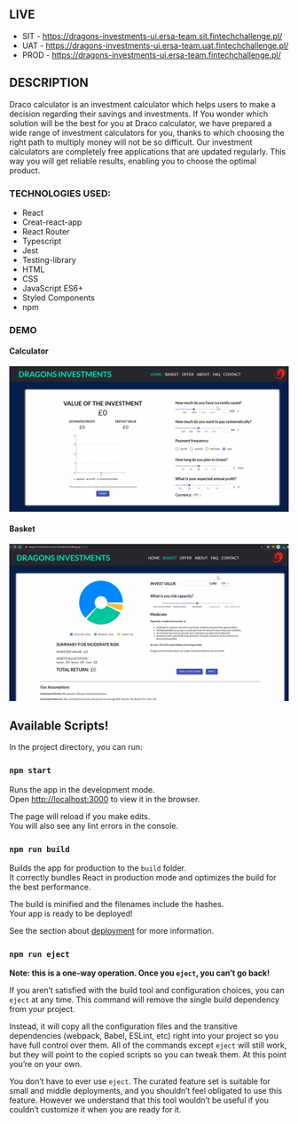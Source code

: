 ## LIVE

-   SIT - https://dragons-investments-ui.ersa-team.sit.fintechchallenge.pl/
-   UAT - https://dragons-investments-ui.ersa-team.uat.fintechchallenge.pl/
-   PROD - https://dragons-investments-ui.ersa-team.fintechchallenge.pl/

## DESCRIPTION

Draco calculator is an investment calculator which helps users to make a decision regarding their savings and investments.
If You wonder which solution will be the best for you at Draco calculator, we have prepared a wide range of investment
calculators for you, thanks to which choosing the right path to multiply money will not be so difficult. Our investment
calculators are completely free applications that are updated regularly. This way you will get reliable results, enabling
you to choose the optimal product.

### TECHNOLOGIES USED:

-   React
-   Creat-react-app
-   React Router
-   Typescript
-   Jest
-   Testing-library
-   HTML
-   CSS
-   JavaScript ES6+
-   Styled Components
-   npm

### DEMO

#### Calculator

![usage gif](https://github.com/oskarwoj/readme-calculator/blob/main/loading-form.gif?raw=true)

#### Basket

![usage gif](https://github.com/oskarwoj/readme-calculator/blob/main/loading-basket.gif?raw=true)

## Available Scripts!

In the project directory, you can run:

### `npm start`

Runs the app in the development mode.<br />
Open [http://localhost:3000](http://localhost:3000) to view it in the browser.

The page will reload if you make edits.<br />
You will also see any lint errors in the console.

### `npm run build`

Builds the app for production to the `build` folder.<br />
It correctly bundles React in production mode and optimizes the build for the best performance.

The build is minified and the filenames include the hashes.<br />
Your app is ready to be deployed!

See the section about [deployment](https://facebook.github.io/create-react-app/docs/deployment) for more information.

### `npm run eject`

**Note: this is a one-way operation. Once you `eject`, you can’t go back!**

If you aren’t satisfied with the build tool and configuration choices, you can `eject` at any time. This command will remove the single build dependency from your project.

Instead, it will copy all the configuration files and the transitive dependencies (webpack, Babel, ESLint, etc) right into your project so you have full control over them. All of the commands except `eject` will still work, but they will point to the copied scripts so you can tweak them. At this point you’re on your own.

You don’t have to ever use `eject`. The curated feature set is suitable for small and middle deployments, and you shouldn’t feel obligated to use this feature. However we understand that this tool wouldn’t be useful if you couldn’t customize it when you are ready for it.
